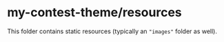 # my-contest-theme/resources

This folder contains static resources (typically an `"images"` folder as well).
